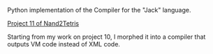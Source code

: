 Python implementation of the Compiler for the "Jack" language.

[Project 11 of Nand2Tetris](https://www.nand2tetris.org/project10)

Starting from my work on project 10, I morphed it into a compiler that outputs VM code instead of XML code.
